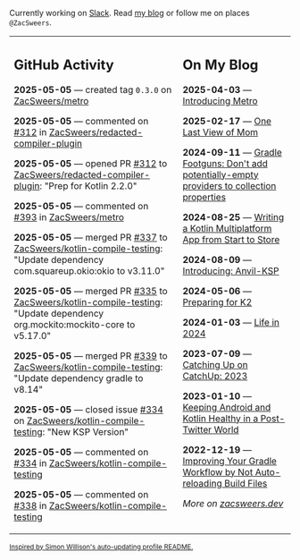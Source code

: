 Currently working on [Slack](https://slack.com/). Read [my blog](https://zacsweers.dev/) or follow me on places `@ZacSweers`.

<table><tr><td valign="top" width="60%">

## GitHub Activity
<!-- githubActivity starts -->
**2025-05-05** — created tag `0.3.0` on [ZacSweers/metro](https://github.com/ZacSweers/metro)

**2025-05-05** — commented on [#312](https://github.com/ZacSweers/redacted-compiler-plugin/pull/312#issuecomment-2849934414) in [ZacSweers/redacted-compiler-plugin](https://github.com/ZacSweers/redacted-compiler-plugin)

**2025-05-05** — opened PR [#312](https://github.com/ZacSweers/redacted-compiler-plugin/pull/312) to [ZacSweers/redacted-compiler-plugin](https://github.com/ZacSweers/redacted-compiler-plugin): "Prep for Kotlin 2.2.0"

**2025-05-05** — commented on [#393](https://github.com/ZacSweers/metro/pull/393#issuecomment-2849932604) in [ZacSweers/metro](https://github.com/ZacSweers/metro)

**2025-05-05** — merged PR [#337](https://github.com/ZacSweers/kotlin-compile-testing/pull/337) to [ZacSweers/kotlin-compile-testing](https://github.com/ZacSweers/kotlin-compile-testing): "Update dependency com.squareup.okio:okio to v3.11.0"

**2025-05-05** — merged PR [#335](https://github.com/ZacSweers/kotlin-compile-testing/pull/335) to [ZacSweers/kotlin-compile-testing](https://github.com/ZacSweers/kotlin-compile-testing): "Update dependency org.mockito:mockito-core to v5.17.0"

**2025-05-05** — merged PR [#339](https://github.com/ZacSweers/kotlin-compile-testing/pull/339) to [ZacSweers/kotlin-compile-testing](https://github.com/ZacSweers/kotlin-compile-testing): "Update dependency gradle to v8.14"

**2025-05-05** — closed issue [#334](https://github.com/ZacSweers/kotlin-compile-testing/issues/334) on [ZacSweers/kotlin-compile-testing](https://github.com/ZacSweers/kotlin-compile-testing): "New KSP Version"

**2025-05-05** — commented on [#334](https://github.com/ZacSweers/kotlin-compile-testing/issues/334#issuecomment-2849888720) in [ZacSweers/kotlin-compile-testing](https://github.com/ZacSweers/kotlin-compile-testing)

**2025-05-05** — commented on [#338](https://github.com/ZacSweers/kotlin-compile-testing/issues/338#issuecomment-2849888396) in [ZacSweers/kotlin-compile-testing](https://github.com/ZacSweers/kotlin-compile-testing)
<!-- githubActivity ends -->
</td><td valign="top" width="40%">

## On My Blog
<!-- blog starts -->
**2025-04-03** — [Introducing Metro](https://www.zacsweers.dev/introducing-metro/)

**2025-02-17** — [One Last View of Mom](https://www.zacsweers.dev/one-last-view-of-mom/)

**2024-09-11** — [Gradle Footguns: Don't add potentially-empty providers to collection properties](https://www.zacsweers.dev/gradle-footgun-adding-empty-providers-to-collection-properties/)

**2024-08-25** — [Writing a Kotlin Multiplatform App from Start to Store](https://www.zacsweers.dev/writing-a-kotlin-multiplatform-app-from-start-to-store/)

**2024-08-09** — [Introducing: Anvil-KSP](https://www.zacsweers.dev/introducing-anvil-ksp/)

**2024-05-06** — [Preparing for K2](https://www.zacsweers.dev/preparing-for-k2/)

**2024-01-03** — [Life in 2024](https://www.zacsweers.dev/life-in-2024/)

**2023-07-09** — [Catching Up on CatchUp: 2023](https://www.zacsweers.dev/catching-up-on-catchup-2023/)

**2023-01-10** — [Keeping Android and Kotlin Healthy in a Post-Twitter World](https://www.zacsweers.dev/keeping-android-healthy/)

**2022-12-19** — [Improving Your Gradle Workflow by Not Auto-reloading Build Files](https://www.zacsweers.dev/improving-your-workflow-by-not-auto-reloading-build-files/)
<!-- blog ends -->
_More on [zacsweers.dev](https://zacsweers.dev/)_
</td></tr></table>

<sub><a href="https://simonwillison.net/2020/Jul/10/self-updating-profile-readme/">Inspired by Simon Willison's auto-updating profile README.</a></sub>